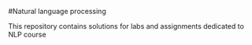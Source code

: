 #Natural language processing

This repository contains solutions for labs and assignments dedicated to NLP course
